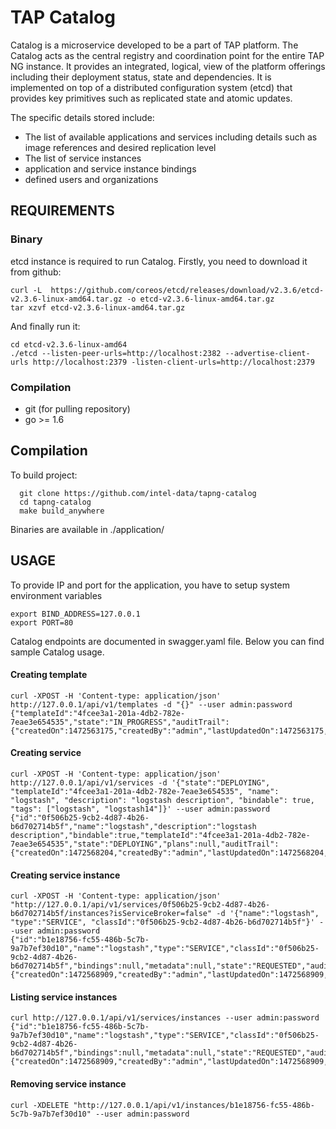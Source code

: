 # TAP Catalog

Catalog is a microservice developed to be a part of TAP platform.
The Catalog acts as the central registry and coordination point for the entire TAP NG instance.
It provides an integrated, logical, view of the platform offerings including their deployment status, state and dependencies.
It is implemented on top of a distributed configuration system (etcd) that provides key primitives such as replicated state and atomic updates.

The specific details stored include:
* The list of available applications and services including details such as image references and desired replication level
* The list of service instances
* application and service instance bindings
* defined users and organizations

## REQUIREMENTS

### Binary
etcd instance is required to run Catalog.
Firstly, you need to download it from github:
```
curl -L  https://github.com/coreos/etcd/releases/download/v2.3.6/etcd-v2.3.6-linux-amd64.tar.gz -o etcd-v2.3.6-linux-amd64.tar.gz
tar xzvf etcd-v2.3.6-linux-amd64.tar.gz
```
And finally run it:
```
cd etcd-v2.3.6-linux-amd64
./etcd --listen-peer-urls=http://localhost:2382 --advertise-client-urls http://localhost:2379 -listen-client-urls=http://localhost:2379
```

### Compilation
* git (for pulling repository)
* go >= 1.6

## Compilation
To build project:
```
  git clone https://github.com/intel-data/tapng-catalog
  cd tapng-catalog
  make build_anywhere
```
Binaries are available in ./application/

## USAGE

To provide IP and port for the application, you have to setup system environment variables
```
export BIND_ADDRESS=127.0.0.1
export PORT=80
```

Catalog endpoints are documented in swagger.yaml file.
Below you can find sample Catalog usage.

#### Creating template
```
curl -XPOST -H 'Content-type: application/json' http://127.0.0.1/api/v1/templates -d "{}" --user admin:password
{"templateId":"4fcee3a1-201a-4db2-782e-7eae3e654535","state":"IN_PROGRESS","auditTrail":{"createdOn":1472563175,"createdBy":"admin","lastUpdatedOn":1472563175,"lastUpdateBy":"admin"}}
```

#### Creating service
```
curl -XPOST -H 'Content-type: application/json' http://127.0.0.1/api/v1/services -d '{"state":"DEPLOYING", "templateId":"4fcee3a1-201a-4db2-782e-7eae3e654535", "name": "logstash", "description": "logstash description", "bindable": true, "tags": ["logstash", "logstash14"]}' --user admin:password
{"id":"0f506b25-9cb2-4d87-4b26-b6d702714b5f","name":"logstash","description":"logstash description","bindable":true,"templateId":"4fcee3a1-201a-4db2-782e-7eae3e654535","state":"DEPLOYING","plans":null,"auditTrail":{"createdOn":1472568204,"createdBy":"admin","lastUpdatedOn":1472568204,"lastUpdateBy":"admin"},"metadata":null}%
```

#### Creating service instance
```
curl -XPOST -H 'Content-type: application/json' "http://127.0.0.1/api/v1/services/0f506b25-9cb2-4d87-4b26-b6d702714b5f/instances?isServiceBroker=false" -d '{"name":"logstash", "type":"SERVICE", "classId":"0f506b25-9cb2-4d87-4b26-b6d702714b5f"}' --user admin:password
{"id":"b1e18756-fc55-486b-5c7b-9a7b7ef30d10","name":"logstash","type":"SERVICE","classId":"0f506b25-9cb2-4d87-4b26-b6d702714b5f","bindings":null,"metadata":null,"state":"REQUESTED","auditTrail":{"createdOn":1472568909,"createdBy":"admin","lastUpdatedOn":1472568909,"lastUpdateBy":"admin"}}
```

#### Listing service instances
```
curl http://127.0.0.1/api/v1/services/instances --user admin:password
{"id":"b1e18756-fc55-486b-5c7b-9a7b7ef30d10","name":"logstash","type":"SERVICE","classId":"0f506b25-9cb2-4d87-4b26-b6d702714b5f","bindings":null,"metadata":null,"state":"REQUESTED","auditTrail":{"createdOn":1472568909,"createdBy":"admin","lastUpdatedOn":1472568909,"lastUpdateBy":"admin"}}
```

#### Removing service instance
```
curl -XDELETE "http://127.0.0.1/api/v1/instances/b1e18756-fc55-486b-5c7b-9a7b7ef30d10" --user admin:password
```
